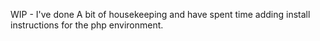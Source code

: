 WIP - 
I've done A bit of housekeeping and have spent time adding install instructions for the php environment.

